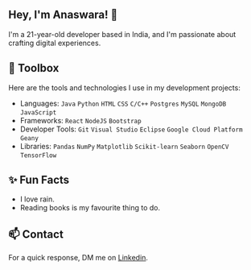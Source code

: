 ## Hey, I'm Anaswara! 👋

I'm a 21-year-old developer based in India, and I'm passionate about crafting digital experiences.

## 🧰 Toolbox
Here are the tools and technologies I use in my development projects:
- Languages: `Java` `Python` `HTML` `CSS` `C/C++` `Postgres` `MySQL` `MongoDB` `JavaScript`
- Frameworks: `React` `NodeJS` `Bootstrap`
- Developer Tools: `Git` `Visual Studio` `Eclipse` `Google Cloud Platform` `Geany`
- Libraries: `Pandas` `NumPy` `Matplotlib` `Scikit-learn` `Seaborn` `OpenCV` `TensorFlow`

## ✨ Fun Facts
- I love rain.
- Reading books is my favourite thing to do.

## 📫 Contact
For a quick response, DM me on [Linkedin](https://www.linkedin.com/in/anaswara-surendran/).

